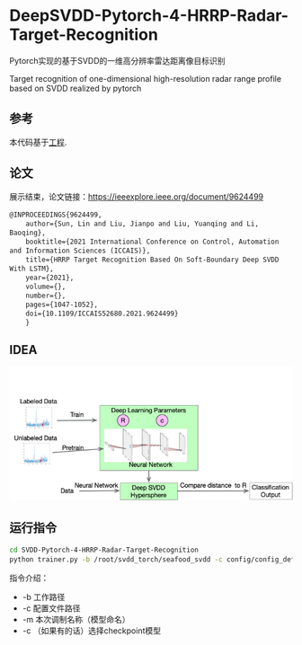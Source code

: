 # DeepSVDD-Pytorch-4-HRRP-Radar-Target-Recognition
Pytorch实现的基于SVDD的一维高分辨率雷达距离像目标识别

Target recognition of one-dimensional high-resolution radar range profile based on SVDD realized by pytorch

## 参考
本代码基于[工程](https://github.com/lukasruff/Deep-SVDD-PyTorch).
## 论文
展示结束，论文链接：https://ieeexplore.ieee.org/document/9624499

    @INPROCEEDINGS{9624499,  
        author={Sun, Lin and Liu, Jianpo and Liu, Yuanqing and Li, Baoqing},  
        booktitle={2021 International Conference on Control, Automation and Information Sciences (ICCAIS)},   
        title={HRRP Target Recognition Based On Soft-Boundary Deep SVDD With LSTM},   
        year={2021},  
        volume={},  
        number={},  
        pages={1047-1052},  
        doi={10.1109/ICCAIS52680.2021.9624499}
        }
## IDEA
![网络](network.png)

## 运行指令
```bash
cd SVDD-Pytorch-4-HRRP-Radar-Target-Recognition
python trainer.py -b /root/svdd_torch/seafood_svdd -c config/config_default.yaml -m test
```
指令介绍：
- -b 工作路径
- -c 配置文件路径
- -m 本次调制名称（模型命名）
- -c （如果有的话）选择checkpoint模型


